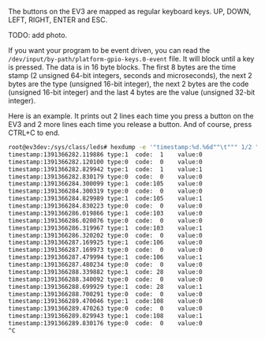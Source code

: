 The buttons on the EV3 are mapped as regular keyboard keys. UP, DOWN, LEFT, RIGHT, ENTER and ESC.

TODO: add photo.



If you want your program to be event driven, you can read the ```/dev/input/by-path/platform-gpio-keys.0-event``` file. It will block until a key is pressed. The data is in 16 byte blocks. The first 8 bytes are the time stamp (2 unsigned 64-bit integers, seconds and microseconds), the next 2 bytes are the type (unsigned 16-bit integer), the next 2 bytes are the code (unsigned 16-bit integer) and the last 4 bytes are the value (unsigned 32-bit integer).

Here is an example. It prints out 2 lines each time you press a button on the EV3 and 2 more lines each time you release a button. And of course, press CTRL+C to end.

```sh
root@ev3dev:/sys/class/leds# hexdump -e '"timestamp:%d.%6d""\t""" 1/2 "type:%i""\t"""  1/2 "code:%3i""\t"""  "value:%d\n"' < /dev/input/by-path/platform-gpio-keys.0-event 
timestamp:1391366282.119886	type:1	code:  1	value:0
timestamp:1391366282.120100	type:0	code:  0	value:0
timestamp:1391366282.829942	type:1	code:  1	value:1
timestamp:1391366282.830179	type:0	code:  0	value:0
timestamp:1391366284.300099	type:1	code:105	value:0
timestamp:1391366284.300319	type:0	code:  0	value:0
timestamp:1391366284.829989	type:1	code:105	value:1
timestamp:1391366284.830223	type:0	code:  0	value:0
timestamp:1391366286.019866	type:1	code:103	value:0
timestamp:1391366286.020076	type:0	code:  0	value:0
timestamp:1391366286.319967	type:1	code:103	value:1
timestamp:1391366286.320202	type:0	code:  0	value:0
timestamp:1391366287.169925	type:1	code:106	value:0
timestamp:1391366287.169973	type:0	code:  0	value:0
timestamp:1391366287.479994	type:1	code:106	value:1
timestamp:1391366287.480234	type:0	code:  0	value:0
timestamp:1391366288.339882	type:1	code: 28	value:0
timestamp:1391366288.340092	type:0	code:  0	value:0
timestamp:1391366288.699929	type:1	code: 28	value:1
timestamp:1391366288.700291	type:0	code:  0	value:0
timestamp:1391366289.470046	type:1	code:108	value:0
timestamp:1391366289.470263	type:0	code:  0	value:0
timestamp:1391366289.829943	type:1	code:108	value:1
timestamp:1391366289.830176	type:0	code:  0	value:0
^C
```